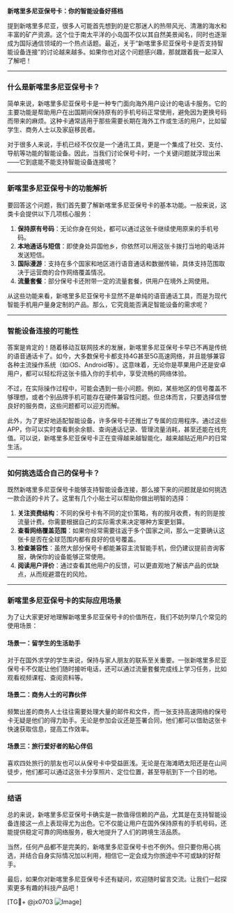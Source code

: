 **新喀里多尼亚保号卡：你的智能设备好搭档**

提到新喀里多尼亚，很多人可能首先想到的是它那迷人的热带风光、清澈的海水和丰富的矿产资源。这个位于南太平洋的小岛国不仅以其自然美景闻名，同时也逐渐成为国际通信领域的一个热点话题。最近，关于“新喀里多尼亚保号卡是否支持智能设备连接”的讨论越来越多。如果你也对这个问题感兴趣，那就跟着我一起深入了解吧！

---

### **什么是新喀里多尼亚保号卡？**

简单来说，新喀里多尼亚保号卡是一种专门面向海外用户设计的电话卡服务。它的主要功能是帮助用户在出国期间保持原有的手机号码正常使用，避免因为更换号码而带来的麻烦。这种卡通常适用于那些需要长期在海外工作或生活的用户，比如留学生、商务人士以及家庭移民者。

对于很多人来说，手机已经不仅仅是一个通讯工具，更是一个集成了社交、支付、导航等功能的智能设备。因此，当我们讨论保号卡时，一个关键问题就浮现出来——它到底能不能支持智能设备连接呢？

---

### **新喀里多尼亚保号卡的功能解析**

要回答这个问题，我们首先要了解新喀里多尼亚保号卡的基本功能。一般来说，这类卡会提供以下几项核心服务：

1. **保持原有号码**：无论你身在何处，都可以通过这张卡继续使用原来的手机号码。
2. **本地通话与短信**：即使身处异国他乡，你依然可以用这张卡拨打当地的电话并发送短信。
3. **国际漫游**：支持在多个国家和地区进行语音通话和数据传输，具体支持范围取决于运营商的合作网络覆盖情况。
4. **流量套餐**：部分保号卡还附带一定的流量套餐，供用户在境外上网使用。

从这些功能来看，新喀里多尼亚保号卡显然不是单纯的语音通话工具，而是为现代智能手机用户量身定制的产品。那么，它究竟能否满足智能设备的需求呢？

---

### **智能设备连接的可能性**

答案是肯定的！随着移动互联网技术的发展，新喀里多尼亚保号卡早已不再是传统的语音通话卡了。如今，大多数保号卡都支持4G甚至5G高速网络，并且能够兼容各种主流操作系统（如iOS、Android等）。这意味着，无论你是苹果用户还是安卓用户，都可以轻松将这张卡插入你的手机中，享受流畅的网络体验。

不过，在实际操作过程中，可能会遇到一些小问题。例如，某些地区的信号覆盖不够理想，或者个别品牌手机可能存在硬件兼容性问题。但总体而言，只要选择信誉良好的服务商，这些问题都可以迎刃而解。

此外，为了更好地适配智能设备，许多保号卡还推出了专属的应用程序。通过这些APP，你可以实时查看剩余余额、查询通话记录、管理流量消耗，甚至还能在线充值。可以说，新喀里多尼亚保号卡正在变得越来越智能化，越来越贴近用户的日常生活。

---

### **如何挑选适合自己的保号卡？**

既然新喀里多尼亚保号卡能够支持智能设备连接，那么接下来的问题就是如何挑选一款合适的卡片了。这里有几个小贴士可以帮助你做出明智的选择：

1. **关注资费结构**：不同的保号卡有不同的定价策略，有的按月收费，有的则是按流量计费。你需要根据自己的实际需求来决定哪种方案更划算。
2. **查看网络覆盖范围**：如果你经常需要往返于多个国家之间，那么一定要确认这张卡是否在全球范围内都有良好的信号覆盖。
3. **检查兼容性**：虽然大部分保号卡都能兼容主流智能手机，但仍建议提前咨询客服，确保你的设备能够正常使用。
4. **阅读用户评价**：通过查看其他用户的反馈，可以更直观地了解该产品的优缺点，从而规避潜在的风险。

---

### **新喀里多尼亚保号卡的实际应用场景**

为了让大家更好地理解新喀里多尼亚保号卡的价值所在，我们不妨列举几个常见的使用场景：

#### 场景一：留学生的生活助手
对于在国外求学的学生来说，保持与家人朋友的联系至关重要。一张新喀里多尼亚保号卡不仅能让他们随时接听电话，还可以通过流量套餐完成线上学习任务，比如观看视频课程、查阅资料等。

#### 场景二：商务人士的可靠伙伴
频繁出差的商务人士往往需要处理大量的邮件和文件，而一张支持高速网络的保号卡无疑是他们的得力助手。无论是参加会议还是签署合同，他们都可以借助这张卡快速获取信息，提高工作效率。

#### 场景三：旅行爱好者的贴心伴侣
喜欢四处旅行的朋友也可以从保号卡中受益匪浅。无论是在海滩晒太阳还是在山间徒步，他们都可以通过这张卡分享照片、定位位置，甚至导航到下一个目的地。

---

### **结语**

总的来说，新喀里多尼亚保号卡确实是一款值得信赖的产品，尤其是在支持智能设备连接这一点上表现得尤为出色。它不仅能让用户在国外保持原有的手机号码，还能提供稳定可靠的网络服务，极大地提升了人们的跨境生活品质。

当然，任何产品都不是完美的，新喀里多尼亚保号卡也不例外。但只要你用心挑选，并结合自身实际情况加以利用，相信它一定会成为你旅途中不可或缺的好帮手。

最后，如果你对新喀里多尼亚保号卡还有疑问，欢迎随时留言交流。让我们一起探索更多有趣的科技产品吧！

[TG💪+ @jx0703 ![Image](https://github.com/user-attachments/assets/dbca1d08-cadb-493c-b0ec-ad6f7a83f270)]